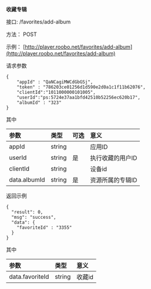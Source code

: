 **收藏专辑**

接口:  /favorites/add-album

方法： POST

示例： [http://player.roobo.net/favorites/add-album](http://player.roobo.net/favorites/add-album)

请求参数

```
{
    "appId" : "QaNCagiMWCdGbGSj",
    "token" : "786203ce01256d1d590e2d0a1c1f11b62076",
    "clientId":"1011000000101005",
    "userId":"ps:5724e37aa1bfd42510b52256ec620b17",
    "albumId" : "323"
}
```

其中

| 参数 | 类型 | 可选 | 意义 |
| :--- | :--- | :--- | :--- |
| appId | string |  | 应用ID |
| userId | string | 是 | 执行收藏的用户ID |
| clientId | string |  | 设备id |
| data.albumId | string | 是 | 资源所属的专辑ID |

返回示例

```
{
  "result": 0,
  "msg": "success",
  "data": {
    "favoriteId" : "3355"
  }
}
```

其中

| 参数 | 类型 | 意义 |
| :--- | :--- | :--- |
| data.favoriteId | string | 收藏id |



